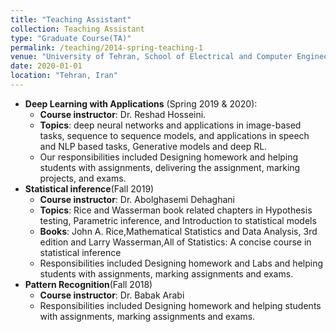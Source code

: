 ```yaml
---
title: "Teaching Assistant"
collection: Teaching Assistant
type: "Graduate Course(TA)"
permalink: /teaching/2014-spring-teaching-1
venue: "University of Tehran, School of Electrical and Computer Engineering"
date: 2020-01-01
location: "Tehran, Iran"
---
```


* **Deep Learning with Applications** (Spring 2019 & 2020):
	* **Course instructor**: Dr. Reshad Hosseini.
	* **Topics**: deep neural networks and applications in image-based tasks, sequence to sequence models, and applications in speech and NLP based tasks, Generative models and deep RL.
	* Our responsibilities included Designing homework and helping students with assignments, delivering the assignment, marking projects, and exams.
* **Statistical inference**(Fall 2019)
    * **Course instructor**: Dr. Abolghasemi Dehaghani
    * **Topics**: Rice and Wasserman book related chapters in Hypothesis testing, Parametric inference, and Introduction to statistical models
    * **Books**: John A. Rice,Mathematical Statistics and Data Analysis, 3rd edition and Larry Wasserman,All of Statistics: A concise course in statistical inference
    * Responsibilities included Designing homework and Labs and helping students with assignments, marking assignments and exams.
* **Pattern Recognition**(Fall 2018)
    * **Course instructor**: Dr. Babak Arabi
    * Responsibilities included Designing homework and helping students with assignments, marking assignments and exams.



